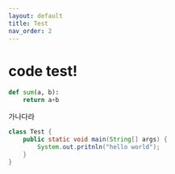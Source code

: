 ```yaml
---
layout: default
title: Test
nav_order: 2
---
```


# code test!

```python
def sum(a, b):
    return a+b
```
가나다라
```java
class Test {
    public static void main(String[] args) {
        System.out.pritnln("hello world");
    }
}
```
